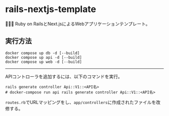 # rails-nextjs-template

🍶🍶🍶 Ruby on RailsとNext.jsによるWebアプリケーションテンプレート。  

## 実行方法

```shell
docker compose up db -d [--build]
docker compose up api -d [--build]
docker compose up web -d [--build]
```

---

APIコントローラを追加するには、以下のコマンドを実行。  

```shell
rails generate controller Api::V1::<API名>
# docker-compose run api rails generate controller Api::V1::<API名>
```

`routes.rb`でURLマッピングをし、`app/controllers`に作成されたファイルを改修する。  
